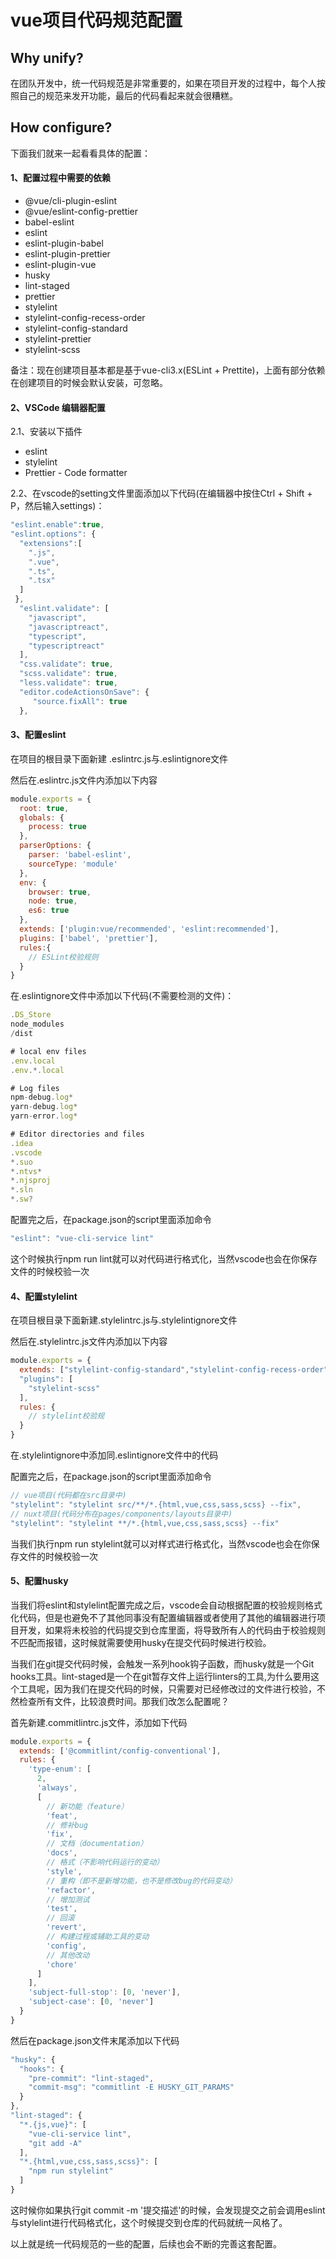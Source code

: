 # vue项目代码规范配置

## Why unify?

在团队开发中，统一代码规范是非常重要的，如果在项目开发的过程中，每个人按照自己的规范来发开功能，最后的代码看起来就会很糟糕。

## How configure?

下面我们就来一起看看具体的配置：

#### 1、配置过程中需要的依赖
* @vue/cli-plugin-eslint
* @vue/eslint-config-prettier
* babel-eslint
* eslint
* eslint-plugin-babel
* eslint-plugin-prettier
* eslint-plugin-vue
* husky
* lint-staged
* prettier
* stylelint
* stylelint-config-recess-order 
* stylelint-config-standard
* stylelint-prettier
* stylelint-scss

备注：现在创建项目基本都是基于vue-cli3.x(ESLint + Prettite)，上面有部分依赖在创建项目的时候会默认安装，可忽略。

#### 2、VSCode 编辑器配置

2.1、安装以下插件
* eslint
* stylelint
* Prettier - Code formatter

2.2、在vscode的setting文件里面添加以下代码(在编辑器中按住Ctrl + Shift + P，然后输入settings)：
```js
"eslint.enable":true,
"eslint.options": {
  "extensions":[
    ".js",
    ".vue",
    ".ts",
    ".tsx"
  ]
 },
  "eslint.validate": [
    "javascript",
    "javascriptreact",
    "typescript",
    "typescriptreact"
  ],
  "css.validate": true,
  "scss.validate": true,
  "less.validate": true,
  "editor.codeActionsOnSave": {
     "source.fixAll": true
  },
```

#### 3、配置eslint

在项目的根目录下面新建 .eslintrc.js与.eslintignore文件

然后在.eslintrc.js文件内添加以下内容

```js
module.exports = {
  root: true,
  globals: {
    process: true
  },
  parserOptions: {
    parser: 'babel-eslint',
    sourceType: 'module'
  },
  env: {
    browser: true,
    node: true,
    es6: true
  },
  extends: ['plugin:vue/recommended', 'eslint:recommended'],
  plugins: ['babel', 'prettier'],
  rules:{ 
    // ESLint校验规则
  }
}
```

在.eslintignore文件中添加以下代码(不需要检测的文件)：

```js
.DS_Store
node_modules
/dist

# local env files
.env.local
.env.*.local

# Log files
npm-debug.log*
yarn-debug.log*
yarn-error.log*

# Editor directories and files
.idea
.vscode
*.suo
*.ntvs*
*.njsproj
*.sln
*.sw?
```

配置完之后，在package.json的script里面添加命令

```js
"eslint": "vue-cli-service lint"
```

这个时候执行npm run lint就可以对代码进行格式化，当然vscode也会在你保存文件的时候校验一次

#### 4、配置stylelint

在项目根目录下面新建.stylelintrc.js与.stylelintignore文件

然后在.stylelintrc.js文件内添加以下内容

```js
module.exports = {
  extends: ["stylelint-config-standard","stylelint-config-recess-order"],
  "plugins": [
    "stylelint-scss"
  ],
  rules: {
    // stylelint校验规
  }
}
```

在.stylelintignore中添加同.eslintignore文件中的代码

配置完之后，在package.json的script里面添加命令

```js
// vue项目(代码都在src目录中)
"stylelint": "stylelint src/**/*.{html,vue,css,sass,scss} --fix",
// nuxt项目(代码分布在pages/components/layouts目录中)
"stylelint": "stylelint **/*.{html,vue,css,sass,scss} --fix"
```

当我们执行npm run stylelint就可以对样式进行格式化，当然vscode也会在你保存文件的时候校验一次

#### 5、配置husky

当我们将eslint和stylelint配置完成之后，vscode会自动根据配置的校验规则格式化代码，但是也避免不了其他同事没有配置编辑器或者使用了其他的编辑器进行项目开发，如果将未校验的代码提交到仓库里面，将导致所有人的代码由于校验规则不匹配而报错，这时候就需要使用husky在提交代码时候进行校验。

当我们在git提交代码时候，会触发一系列hook钩子函数，而husky就是一个Git hooks工具。lint-staged是一个在git暂存文件上运行linters的工具,为什么要用这个工具呢，因为我们在提交代码的时候，只需要对已经修改过的文件进行校验，不然检查所有文件，比较浪费时间。那我们改怎么配置呢？

首先新建.commitlintrc.js文件，添加如下代码

```js
module.exports = {
  extends: ['@commitlint/config-conventional'],
  rules: {
    'type-enum': [
      2,
      'always',
      [
        // 新功能（feature）
        'feat',
        // 修补bug
        'fix',
        // 文档（documentation）
        'docs',
        // 格式（不影响代码运行的变动）
        'style',
        // 重构（即不是新增功能，也不是修改bug的代码变动）
        'refactor',
        // 增加测试
        'test',
        // 回滚
        'revert',
        // 构建过程或辅助工具的变动
        'config',
        // 其他改动
        'chore'
      ]
    ],
    'subject-full-stop': [0, 'never'],
    'subject-case': [0, 'never']
  }
}
```

然后在package.json文件末尾添加以下代码

```js
"husky": {
  "hooks": {
    "pre-commit": "lint-staged",
    "commit-msg": "commitlint -E HUSKY_GIT_PARAMS"
  }
},
"lint-staged": {
  "*.{js,vue}": [
    "vue-cli-service lint",
    "git add -A"
  ],
  "*.{html,vue,css,sass,scss}": [
    "npm run stylelint"
  ]
}
```

这时候你如果执行git commit -m '提交描述'的时候，会发现提交之前会调用eslint与stylelint进行代码格式化，这个时候提交到仓库的代码就统一风格了。

以上就是统一代码规范的一些的配置，后续也会不断的完善这套配置。



